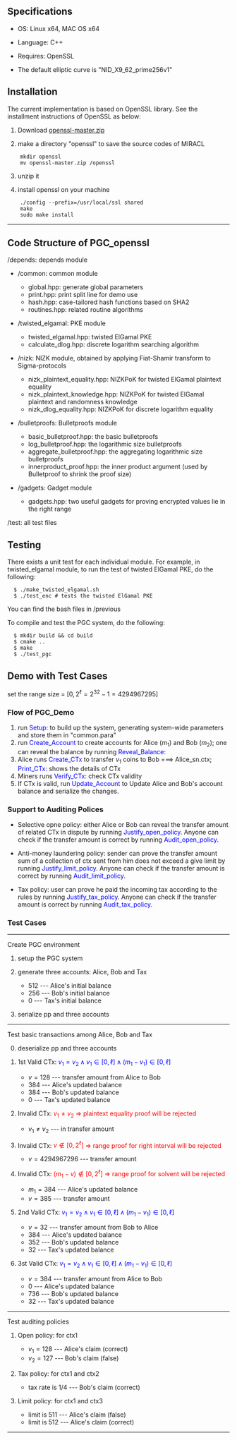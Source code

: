 ## Specifications

- OS: Linux x64, MAC OS x64

- Language: C++

- Requires: OpenSSL

- The default elliptic curve is "NID_X9_62_prime256v1"


## Installation

The current implementation is based on OpenSSL library. See the installment instructions of OpenSSL as below:  

1. Download [openssl-master.zip](https://github.com/openssl/openssl.git)

2. make a directory "openssl" to save the source codes of MIRACL

```
    mkdir openssl
    mv openssl-master.zip /openssl
```

3. unzip it

4. install openssl on your machine

```
    ./config --prefix=/usr/local/ssl shared
    make 
    sudo make install
```

---

## Code Structure of PGC_openssl

/depends: depends module

- /common: common module 
  * global.hpp: generate global parameters
  * print.hpp: print split line for demo use
  * hash.hpp: case-tailored hash functions based on SHA2
  * routines.hpp: related routine algorithms

- /twisted_elgamal: PKE module
  * twisted_elgamal.hpp: twisted ElGamal PKE  
  * calculate_dlog.hpp: discrete logarithm searching algorithm

- /nizk: NIZK module, obtained by applying Fiat-Shamir transform to Sigma-protocols  
  * nizk_plaintext_equality.hpp: NIZKPoK for twisted ElGamal plaintext equality
  * nizk_plaintext_knowledge.hpp: NIZKPoK for twisted ElGamal plaintext and randomness knowledge
  * nizk_dlog_equality.hpp: NIZKPoK for discrete logarithm equality

- /bulletproofs: Bulletproofs module
  * basic_bulletproof.hpp: the basic bulletproofs
  * log_bulletproof.hpp: the logarithmic size bulletproofs
  * aggregate_bulletproof.hpp: the aggregating logarithmic size bulletproofs
  * innerproduct_proof.hpp: the inner product argument (used by Bulletproof to shrink the proof size) 

- /gadgets: Gadget module
  * gadgets.hpp: two useful gadgets for proving encrypted values lie in the right range

/test: all test files

## Testing

There exists a unit test for each individual module. For example, in twisted_elgamal module, 
to run the test of twisted ElGamal PKE, do the following:

```
  $ ./make_twisted_elgamal.sh
  $ ./test_enc # tests the twisted ElGamal PKE
```
You can find the bash files in /previous

To compile and test the PGC system, do the following: 

```
  $ mkdir build && cd build
  $ cmake ..
  $ make
  $ ./test_pgc
```

## Demo with Test Cases


set the range size = $[0, 2^\ell = 2^{32}-1 = 4294967295]$

### Flow of PGC_Demo

   1. run <font color=blue>Setup:</font> to build up the system, generating system-wide parameters and store them in "common.para"
   2. run <font color=blue>Create_Account</font> to create accounts for Alice ($m_1$) and Bob ($m_2$); 
      one can reveal the balance by running <font color=blue>Reveal_Balance:</font> 
   3. Alice runs <font color=blue>Create_CTx</font> to transfer $v_1$ coins to Bob ===> Alice_sn.ctx; 
      <font color=blue>Print_CTx:</font> shows the details of CTx
   4. Miners runs <font color=blue>Verify_CTx:</font> check CTx validity
   5. If CTx is valid, run <font color=blue>Update_Account</font> to Update Alice and Bob's account balance and serialize the changes.

### Support to Auditing Polices

   * Selective opne policy: either Alice or Bob can reveal the transfer amount of related CTx in dispute by running <font color=blue>Justify_open_policy</font>. Anyone can check if the transfer amount is correct by running <font color=blue>Audit_open_policy</font>. 
   
   * Anti-money laundering policy: sender can prove the transfer amount sum of a collection of ctx sent from him does not exceed a give limit by running <font color=blue>Justify_limit_policy</font>. Anyone can check if the transfer amount is correct by running <font color=blue>Audit_limit_policy</font>. 

   * Tax policy: user can prove he paid the incoming tax according to the rules by running <font color=blue>Justify_tax_policy</font>. Anyone can check if the transfer amount is correct by running <font color=blue>Audit_tax_policy</font>. 



### Test Cases
---
Create PGC environment

1. setup the PGC system


2. generate three accounts: Alice, Bob and Tax
   * $512$ --- Alice's initial balance  
   * $256$ --- Bob's initial balance    
   * $0$   --- Tax's initial balance


3. serialize pp and three accounts

---
Test basic transactions among Alice, Bob and Tax

0. deserialize pp and three accounts


1. 1st Valid CTx: <font color=blue>$v_1 = v_2 \wedge v_1 \in [0, \ell] \wedge (m_1 - v_1) \in [0, \ell]$</font>
   - $v    = 128$ --- transfer amount from Alice to Bob
   - $384$ --- Alice's updated balance  
   - $384$ --- Bob's updated balance    
   - $0$   --- Tax's updated balance


2. Invalid CTx: <font color=red>$v_1 \neq v_2$ $\Rightarrow$ plaintext equality proof will be rejected</font>  
   - $v_1 \neq v_2$ --- in transfer amount


3. Invalid CTx: <font color=red>$v \notin [0, 2^\ell]$ $\Rightarrow$ range proof for right interval will be rejected</font>
   - $v  = 4294967296$ --- transfer amount      


4. Invalid CTx: <font color=red>$(m_1 - v) \notin [0, 2^\ell]$ $\Rightarrow$ range proof for solvent 
   will be rejected</font>
   - $m_1  = 384$ --- Alice's updated balance  
   - $v  = 385$ --- transfer amount 


5. 2nd Valid CTx: <font color=blue>$v_1 = v_2 \wedge v_1 \in [0, \ell] \wedge (m_1 - v_1) \in [0, \ell]$</font>
   - $v    = 32$ --- transfer amount from Bob to Alice
   - $384$ --- Alice's updated balance  
   - $352$ --- Bob's updated balance    
   - $32$   --- Tax's updated balance


6. 3st Valid CTx: <font color=blue>$v_1 = v_2 \wedge v_1 \in [0, \ell] \wedge (m_1 - v_1) \in [0, \ell]$</font>
   - $v    = 384$ --- transfer amount from Alice to Bob
   - $0$ --- Alice's updated balance  
   - $736$ --- Bob's updated balance    
   - $32$   --- Tax's updated balance

---
Test auditing policies

1. Open policy: for ctx1
   - $v_1  = 128$ --- Alice's claim (correct)  
   - $v_2  = 127$ --- Bob's claim (false)  


2. Tax policy: for ctx1 and ctx2
   - tax rate is 1/4 --- Bob's claim (correct)


3. Limit policy: for ctx1 and ctx3
   - limit is 511 --- Alice's claim (false) 
   - limit is 512 --- Alice's claim (correct)      

---